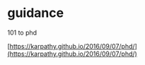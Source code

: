 # guidance
101 to phd

[https://karpathy.github.io/2016/09/07/phd/](https://karpathy.github.io/2016/09/07/phd/)
